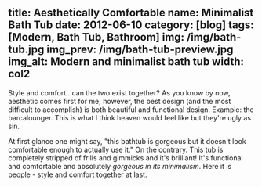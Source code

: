 title: Aesthetically Comfortable
name: Minimalist Bath Tub
date: 2012-06-10
category: [blog]
tags: [Modern, Bath Tub, Bathroom]
img: /img/bath-tub.jpg
img_prev: /img/bath-tub-preview.jpg
img_alt: Modern and minimalist bath tub
width: col2
---
Style and comfort...can the two exist together?  As you know by now, aesthetic comes first for me; however, the best design (and the most difficult to accomplish) is both beautiful and functional design.  Example: the barcalounger.  This is what I think heaven would feel like but they're ugly as sin.

At first glance one might say, "this bathtub is gorgeous but it doesn't look comfortable enough to actually use it."  On the contrary.  This tub is completely stripped of frills and gimmicks and it's brilliant!  It's functional and comfortable and absolutely *gorgeous in its minimalism*.  Here it is people - style and comfort together at last.